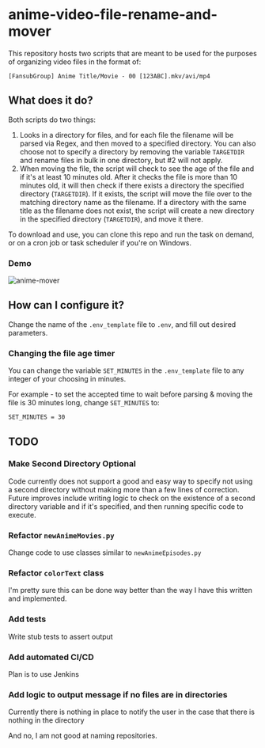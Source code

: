 # anime-video-file-rename-and-mover

This repository hosts two scripts that are meant to be used for the purposes of organizing video files in the format of:

`[FansubGroup] Anime Title/Movie - 00 [123ABC].mkv/avi/mp4`

## What does it do?

Both scripts do two things:

1. Looks in a directory for files, and for each file the filename will be parsed via Regex, and then moved to a specified directory. You can also choose not to specify a directory by removing the variable `TARGETDIR` and rename files in bulk in one directory, but #2 will not apply.
2. When moving the file, the script will check to see the age of the file and if it's at least 10 minutes old. After it checks the file is more than 10 minutes old, it will then check if there exists a directory the specified directory (`TARGETDIR`). If it exists, the script will move the file over to the matching directory name as the filename. If a directory with the same title as the filename does not exist, the script will create a new directory in the specified directory (`TARGETDIR`), and move it there. 

To download and use, you can clone this repo and run the task on demand, or on a cron job or task scheduler if you're on Windows.

### Demo

![anime-mover](https://i.imgur.com/3K9NSNs.gif)

## How can I configure it?

Change the name of the `.env_template` file to `.env`, and fill out desired parameters.

### Changing the file age timer

You can change the variable `SET_MINUTES` in the `.env_template` file to any integer of your choosing in minutes.

For example - to set the accepted time to wait before parsing & moving the file is 30 minutes long, change `SET_MINUTES` to:

`SET_MINUTES = 30`

## TODO 

### Make Second Directory Optional

Code currently does not support a good and easy way to specify not using a second directory without making more than a few lines of correction. Future improves include writing logic to check on the existence of a second directory variable and if it's specified, and then running specific code to execute.

### Refactor `newAnimeMovies.py`

Change code to use classes similar to `newAnimeEpisodes.py`

### Refactor `colorText` class

I'm pretty sure this can be done way better than the way I have this written and implemented.

### Add tests

Write stub tests to assert output

### Add automated CI/CD

Plan is to use Jenkins

### Add logic to output message if no files are in directories

Currently there is nothing in place to notify the user in the case that there is nothing in the directory

And no, I am not good at naming repositories.